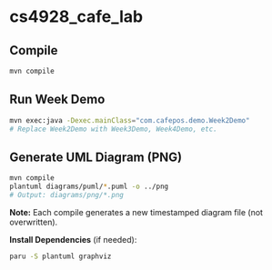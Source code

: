 # cs4928_cafe_lab

## Compile

```bash
mvn compile
```

## Run Week Demo

```bash
mvn exec:java -Dexec.mainClass="com.cafepos.demo.Week2Demo"
# Replace Week2Demo with Week3Demo, Week4Demo, etc.
```

## Generate UML Diagram (PNG)

```bash
mvn compile
plantuml diagrams/puml/*.puml -o ../png
# Output: diagrams/png/*.png
```

**Note:** Each compile generates a new timestamped diagram file (not overwritten).

**Install Dependencies** (if needed):

```bash
paru -S plantuml graphviz
```

